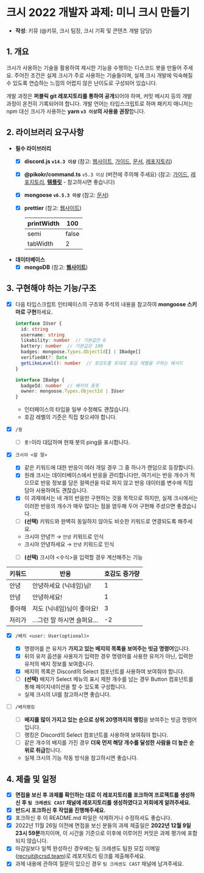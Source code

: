 # 크시 2022 개발자 과제: 미니 크시 만들기

- **작성**: 키뮤 (@키뮤, 크시 팀장, 크시 기획 및 콘텐츠 개발 담당)

## 1. 개요

크시가 사용하는 기술을 활용하여 제시한 기능을 수행하는 디스코드 봇을 만들어 주세요. 주어진 조건은 실제 크시가 주로 사용하는 기술들이며, 실제 크시 개발에 익숙해질 수 있도록 연습하는 느낌의 어렵지 않은 난이도로 구성되어 있습니다.

개발 과정은 **퍼블릭 git 레포지토리를 통하여 공개**되어야 하며, 커밋 메시지 등의 개발 과정이 온전히 기록되어야 합니다. 개발 언어는 타입스크립트로 하며 패키지 매니저는 npm 대신 크시가 사용하는 **yarn `v3 이상`의 사용을 권장**합니다.


## 2. 라이브러리 요구사항
- **필수 라이브러리**
    - [x]  **discord.js `v14.3 이상`** (참고: [웹사이트](https://discord.js.org/#/), [가이드](https://discordjs.guide/#before-you-begin), [문서](https://discord.js.org/#/docs/discord.js/main/general/welcome), [레포지토리](https://github.com/discordjs/discord.js/))
    - [x]  **@pikokr/command.ts** `v5.3 이상` (버전에 주의해 주세요) (참고: [가이드](https://cts.pikokr.dev/next/tutorial/intro), [레포지토리](https://github.com/pikokr/command.ts), [**템플릿**](https://github.com/pikokr/command.ts-v5-template) - 참고하시면 좋습니다)
    - [x]  **mongoose `v6.5.3 이상`** (참고: [문서](https://mongoosejs.com/docs/guide.html))
    - [x]  **prettier** (참고: [웹사이트](https://prettier.io/))


        | printWidth | 100 |
        | --- | --- |
        | semi | false |
        | tabWidth | 2 |

- **데이터베이스**
    - [x]  **mongoDB** (참고: **[웹사이트](https://www.mongodb.com/home)**)

## 3. 구현해야 하는 기능/구조
- [x]  다음 타입스크립트 인터페이스의 구조와 주석의 내용을 참고하여 **mongoose 스키마로 구현**하세요.

    ```ts
    interface IUser {
      id: string
      username: string
      likability: number  // 기본값은 0
      battery: number  // 기본값은 100
      badges: mongoose.Types.ObjectId[] | IBadge[]
      verifiedAt?: Date
      getLikeLevel(): number  // 호감도를 토대로 호감 레벨을 구하는 메서드
    }
    
    interface IBadge {
      badgeId: number  // 배지의 종류
      owner: mongoose.Types.ObjectId | IUser
    }
    ```

    - 인터페이스의 타입을 일부 수정해도 괜찮습니다.
    - 호감 레벨의 기준은 직접 찾으셔야 합니다.

- [x]  `/핑`
    - [ ]  `퐁!`이라 대답하며 현재 봇의 ping을 표시합니다.

- [x]  `크시야 <할 말>`
    - [x]  같은 키워드에 대한 반응이 여러 개일 경우 그 중 하나가 랜덤으로 등장합니다.
    - [x]  원래 크시는 데이터베이스에서 반응을 관리합니다만, 여기서는 반응 개수가 적으므로 반응 정보를 담은 컬렉션을 따로 파지 않고 반응 데이터를 변수에 직접 담아 사용하여도 괜찮습니다.
    - [x]  이 과제에서는 네 개의 반응만 구현하는 것을 목적으로 하지만, 실제 크시에서는 이러한 반응의 개수가 매우 많다는 점을 염두해 두어 구현해 주셨으면 좋겠습니다.
    - [ ]  **(선택)** 키워드와 완벽히 동일하지 않아도 비슷한 키워드로 연결되도록 해주세요.
      - 크시야 안녕?! → `안녕` 키워드로 인식
      - 크시야 안녕하세요 → `안녕` 키워드로 인식
    - [ ]  **(선택)** 크시야 <수식>을 입력할 경우 계산해주는 기능


| 키워드 | 반응              | 호감도 증가량 |
|-----|-----------------|---------|
| 안녕  | 안녕하세요 (닉네임)님!   | 1       |
| 안녕  | 안녕하세요!          | 1       |
| 좋아해 | 저도 (닉네임)님이 좋아요! | 3       |
| 저리가 | …그런 말 하시면 슬퍼요…  | -2      |

- [x]  `/배지 <user: User(optional)>`
    - [x]  명령어를 쓴 유저가 **가지고 있는 배지의 목록을 보여주는 빗금 명령어**입니다.
    - [x]  뒤의 유저 옵션을 사용자가 입력한 경우 명령어를 사용한 유저가 아닌, 입력한 유저의 배지 정보를 보여줍니다.
    - [x]  배지의 목록은 Discord의 Select 컴포넌트를 사용하여 보여줘야 합니다.
    - [ ]  **(선택)** 배지가 Select 메뉴의 표시 제한 개수를 넘는 경우 Button 컴포넌트를 통해 페이지네이션을 할 수 있도록 구성합니다.
    - 실제 크시의 UI를 참고하시면 좋습니다.

- [ ]  `/배지랭킹`
    - [ ]  **배지를 많이 가지고 있는 순으로 상위 20명까지의 랭킹**을 보여주는 빗금 명령어입니다.
    - [ ]  랭킹은 Discord의 Select 컴포넌트를 사용하여 보여줘야 합니다.
    - [ ]  같은 개수의 배지를 가진 경우 **더욱 먼저 해당 개수를 달성한 사람을 더 높은 순위로 취급**합니다.
    - 실제 크시의 기능 작동 방식을 참고하시면 좋습니다.

  
## 4. 제출 및 일정
- [x]  **면접을 보신 후 과제를 확인하는 대로 이 레포지토리를 포크하여 프로젝트를 생성하신 후 `팀 크레센도 CAST` 채널에 레포지토리를 생성하였다고 저희에게 알려주세요.**
  - [x]  **반드시 포크하신 후 작업을 진행해주세요.**
  - [x]  포크하신 후 이 README.md 파일은 삭제하거나 수정하셔도 좋습니다.
- [x]  2022년 11월 26일 이전에 면접을 보신 분들의 과제 제출일은 **2022년 12월 9일 23시 59분**까지이며, 이 시간을 기준으로 이후에 이루어진 커밋은 과제 평가에 포함되지 않습니다.
- [x]  마감일보다 일찍 완성하신 경우에는 팀 크레센도 팀원 모집 이메일 ([recruit@crsd.team](mailto:recruit@crsd.team))로 레포지토리 링크를 제출해주세요.
- [x]  과제 내용에 관하여 질문이 있으신 경우 `팀 크레센도 CAST` 채널에 남겨주세요.
